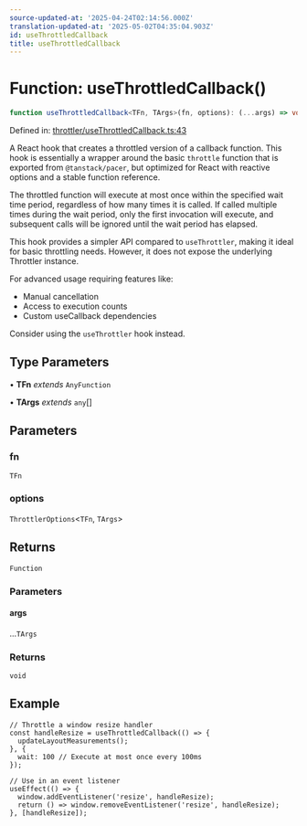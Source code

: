 ```yaml
---
source-updated-at: '2025-04-24T02:14:56.000Z'
translation-updated-at: '2025-05-02T04:35:04.903Z'
id: useThrottledCallback
title: useThrottledCallback
---
```


<!-- DO NOT EDIT: this page is autogenerated from the type comments -->

# Function: useThrottledCallback()

```ts
function useThrottledCallback<TFn, TArgs>(fn, options): (...args) => void
```

Defined in: [throttler/useThrottledCallback.ts:43](https://github.com/TanStack/pacer/blob/main/packages/react-pacer/src/throttler/useThrottledCallback.ts#L43)

A React hook that creates a throttled version of a callback function.
This hook is essentially a wrapper around the basic `throttle` function
that is exported from `@tanstack/pacer`,
but optimized for React with reactive options and a stable function reference.

The throttled function will execute at most once within the specified wait time period,
regardless of how many times it is called. If called multiple times during the wait period,
only the first invocation will execute, and subsequent calls will be ignored until
the wait period has elapsed.

This hook provides a simpler API compared to `useThrottler`, making it ideal for basic
throttling needs. However, it does not expose the underlying Throttler instance.

For advanced usage requiring features like:
- Manual cancellation
- Access to execution counts
- Custom useCallback dependencies

Consider using the `useThrottler` hook instead.

## Type Parameters

• **TFn** *extends* `AnyFunction`

• **TArgs** *extends* `any`[]

## Parameters

### fn

`TFn`

### options

`ThrottlerOptions`\<`TFn`, `TArgs`\>

## Returns

`Function`

### Parameters

#### args

...`TArgs`

### Returns

`void`

## Example

```tsx
// Throttle a window resize handler
const handleResize = useThrottledCallback(() => {
  updateLayoutMeasurements();
}, {
  wait: 100 // Execute at most once every 100ms
});

// Use in an event listener
useEffect(() => {
  window.addEventListener('resize', handleResize);
  return () => window.removeEventListener('resize', handleResize);
}, [handleResize]);
```
